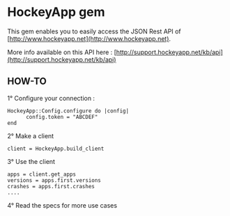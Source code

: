 # HockeyApp gem

This gem enables you to easily access the JSON Rest API of [http://www.hockeyapp.net](http://www.hockeyapp.net).

More info available on this API here : [http://support.hockeyapp.net/kb/api](http://support.hockeyapp.net/kb/api)


## HOW-TO

1° Configure your connection :

    HockeyApp::Config.configure do |config|
          config.token = "ABCDEF"
    end

2° Make a client

    client = HockeyApp.build_client

3° Use the client

    apps = client.get_apps
    versions = apps.first.versions
    crashes = apps.first.crashes
    ....

4° Read the specs for more use cases

